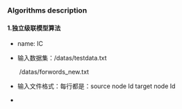 ### Algorithms description

#### 1.独立级联模型算法 

- name: IC

- 输入数据集：/datas/testdata.txt

  ​        /datas/forwords_new.txt

- 输入文件格式：每行都是：source node Id   target node Id

- ​